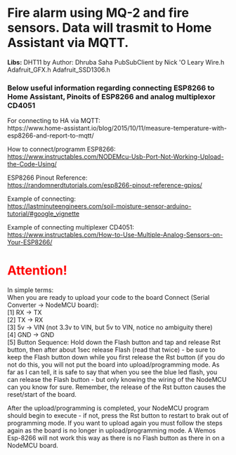 <h1>Fire alarm using MQ-2 and fire sensors. Data will trasmit to Home Assistant via MQTT.</h1>


<b>Libs:</b>
DHT11 by Author: Dhruba Saha
PubSubClient by Nick 'O Leary
Wire.h
Adafruit_GFX.h
Adafruit_SSD1306.h

<h3>Below useful information regarding connecting ESP8266 to Home Assistant, Pinoits of ESP8266 and analog multiplexor CD4051</h3>
For connecting to HA via MQTT:<br/>
https://www.home-assistant.io/blog/2015/10/11/measure-temperature-with-esp8266-and-report-to-mqtt/

How to connect/programm ESP8266:<br/>
https://www.instructables.com/NODEMcu-Usb-Port-Not-Working-Upload-the-Code-Using/

ESP8266 Pinout Reference:<br/>
https://randomnerdtutorials.com/esp8266-pinout-reference-gpios/

Example of connecting:<br/>
https://lastminuteengineers.com/soil-moisture-sensor-arduino-tutorial/#google_vignette

Example of connecting multiplexer CD4051:<br/>
https://www.instructables.com/How-to-Use-Multiple-Analog-Sensors-on-Your-ESP8266/


<h1><span style="color:red">Attention!</span></h1>
In simple terms:<br/>
When you are ready to upload your code to the board
Connect (Serial Converter -> NodeMCU board):<br/>
[1] RX -> TX<br/>
[2] TX -> RX<br/>
[3] 5v -> VIN (not 3.3v to VIN, but 5v to VIN, notice no ambiguity there)<br/>
[4] GND -> GND<br/>
[5] Button Sequence: Hold down the Flash button and tap and release Rst button, then after about 1sec release Flash (read that twice) - be sure to keep the Flash button down while you first release the Rst button (if you do not do this, you will not put the board into upload/programming mode. As far as I can tell, it is safe to say that when you see the blue led flash, you can release the Flash button - but only knowing the wiring of the NodeMCU can you know for sure. Remember, the release of the Rst button causes the reset/start of the board.<br/>

<p>After the upload/programming is completed, your NodeMCU program should begin to execute - if not, press the Rst button to restart to brak out of programming mode. If you want to upload again you must follow the steps again as the board is no longer in upload/programming mode. A Wemos Esp-8266 will not work this way as there is no Flash button as there in on a NodeMCU board.</p>
